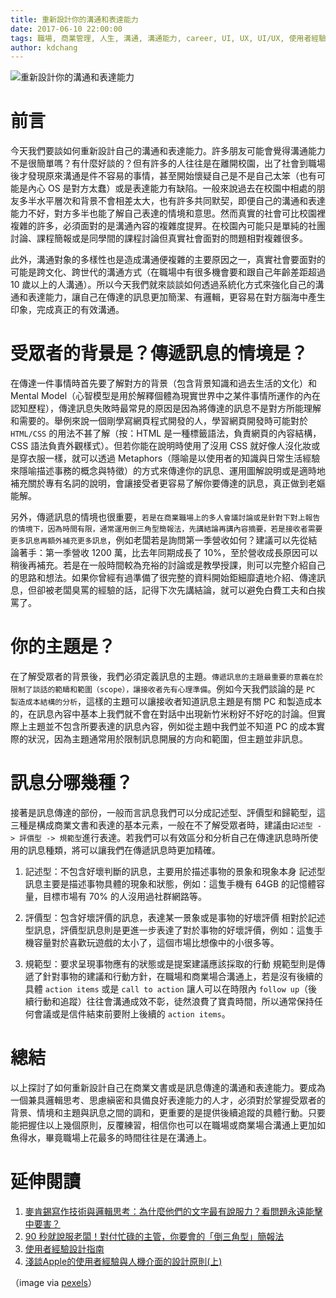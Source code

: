 ```yaml
---
title: 重新設計你的溝通和表達能力
date: 2017-06-10 22:00:00
tags: 職場, 商業管理, 人生, 溝通, 溝通能力, career, UI, UX, UI/UX, 使用者經驗, 使用者經驗設計
author: kdchang
---
```


![重新設計你的溝通和表達能力](man-people-space-desk.jpg)

# 前言
今天我們要談如何重新設計自己的溝通和表達能力。許多朋友可能會覺得溝通能力不是很簡單嗎？有什麼好談的？但有許多的人往往是在離開校園，出了社會到職場後才發現原來溝通是件不容易的事情，甚至開始懷疑自己是不是自己太笨（也有可能是內心 OS 是對方太蠢）或是表達能力有缺陷。一般來說過去在校園中相處的朋友多半水平層次和背景不會相差太大，也有許多共同默契，即便自己的溝通和表達能力不好，對方多半也能了解自己表達的情境和意思。然而真實的社會可比校園裡複雜的許多，必須面對的是溝通內容的複雜度提昇。在校園內可能只是單純的社團討論、課程簡報或是同學間的課程討論但真實社會面對的問題相對複雜很多。

此外，溝通對象的多樣性也是造成溝通便複雜的主要原因之一，真實社會要面對的可能是跨文化、跨世代的溝通方式（在職場中有很多機會要和跟自己年齡差距超過 10 歲以上的人溝通）。所以今天我們就來談談如何透過系統化方式來強化自己的溝通和表達能力，讓自己在傳達的訊息更加簡潔、有邏輯，更容易在對方腦海中產生印象，完成真正的有效溝通。

# 受眾者的背景是？傳遞訊息的情境是？
在傳達一件事情時首先要了解對方的背景（包含背景知識和過去生活的文化）和 Mental Model（心智模型是用於解釋個體為現實世界中之某件事情所運作的內在認知歷程），傳達訊息失敗時最常見的原因是因為將傳達的訊息不是對方所能理解和需要的。舉例來說一個剛學寫網頁程式開發的人，學習網頁開發時可能對於 `HTML/CSS` 的用法不甚了解（按：HTML 是一種標籤語法，負責網頁的內容結構，CSS 語法負責外觀樣式）。但若你能在說明時使用了沒用 CSS 就好像人沒化妝或是穿衣服一樣，就可以透過 Metaphors（隱喻是以使用者的知識與日常生活經驗來隱喻描述事務的概念與特徵）的方式來傳達你的訊息、運用圖解說明或是適時地補充關於專有名詞的說明，會讓接受者更容易了解你要傳達的訊息，真正做到老嫗能解。

另外，傳遞訊息的情境也很重要，`若是在商業職場上的多人會議討論或是針對下對上報告的情境下，因為時間有限，通常運用倒三角型簡報法，先講結論再講內容摘要，若是接收者需要更多訊息再額外補充更多訊息`，例如老闆若是詢問第一季營收如何？建議可以先從結論著手：第一季營收 1200 萬，比去年同期成長了 10%，至於營收成長原因可以稍後再補充。若是在一般時間較為充裕的討論或是教學授課，則可以完整介紹自己的思路和想法。如果你曾經有過準備了很完整的資料開始鉅細靡遺地介紹、傳達訊息，但卻被老闆臭罵的經驗的話，記得下次先講結論，就可以避免白費工夫和白挨罵了。

# 你的主題是？
在了解受眾者的背景後，我們必須定義訊息的主題。`傳遞訊息的主題最重要的意義在於限制了談話的範疇和範圍（scope），讓接收者先有心理準備`。例如今天我們談論的是 `PC 製造成本結構的分析`，這樣的主題可以讓接收者知道訊息主題是有關 PC 和製造成本的，在訊息內容中基本上我們就不會在對話中出現新竹米粉好不好吃的討論。但實際上主題並不包含所要表達的訊息內容，例如從主題中我們並不知道 PC 的成本實際的狀況，因為主題通常用於限制訊息開展的方向和範圍，但主題並非訊息。

# 訊息分哪幾種？
接著是訊息傳達的部份，一般而言訊息我們可以分成記述型、評價型和歸範型，這三種是構成商業文書和表達的基本元素，一般在不了解受眾者時，建議由`記述型 -> 評價型 -> 規範型`進行表達。若我們可以有效區分和分析自己在傳達訊息時所使用的訊息種類，將可以讓我們在傳遞訊息時更加精確。

1. 記述型：不包含好壞判斷的訊息，主要用於描述事物的景象和現象本身
    記述型訊息主要是描述事物具體的現象和狀態，例如：這隻手機有 64GB 的記憶體容量，目標市場有 70% 的人沒用過社群網路等。

2. 評價型：包含好壞評價的訊息，表達某一景象或是事物的好壞評價
    相對於記述型訊息，評價型訊息則是更進一步表達了對於事物的好壞評價，例如：這隻手機容量對於喜歡玩遊戲的太小了，這個市場比想像中的小很多等。

3. 規範型：要求呈現事物應有的狀態或是提案建議應該採取的行動
    規範型則是傳遞了針對事物的建議和行動方針，在職場和商業場合溝通上，若是沒有後續的具體 `action items` 或是 `call to action` 讓人可以在時限內 `follow up`（後續行動和追蹤）往往會溝通成效不彰，徒然浪費了寶貴時間，所以通常保持任何會議或是信件結束前要附上後續的 `action items`。

# 總結
以上探討了如何重新設計自己在商業文書或是訊息傳達的溝通和表達能力。要成為一個兼具邏輯思考、思慮縝密和具備良好表達能力的人才，必須對於掌握受眾者的背景、情境和主題與訊息之間的調和，更重要的是提供後續追蹤的具體行動。只要能把握住以上幾個原則，反覆練習，相信你也可以在職場或商業場合溝通上更加如魚得水，畢竟職場上花最多的時間往往是在溝通上。


# 延伸閱讀
1. [麥肯錫寫作技術與邏輯思考：為什麼他們的文字最有說服力？看問題永遠能擊中要害？](http://www.books.com.tw/products/0010526016)
2. [90 秒就說服老闆！對付忙碌的主管，你要會的「倒三角型」簡報法](https://www.managertoday.com.tw/books/view/54138)
2. [使用者經驗設計指南](http://labelhigh.blogspot.tw/2015/02/blog-post_12.html)
3. [淺談Apple的使用者經驗與人機介面的設計原則(上)](http://www.naipo.com/Portals/1/web_tw/Knowledge_Center/Industry_Economy/publish-224.htm)

（image via [pexels](https://static.pexels.com/photos/7061/man-people-space-desk.jpg)）